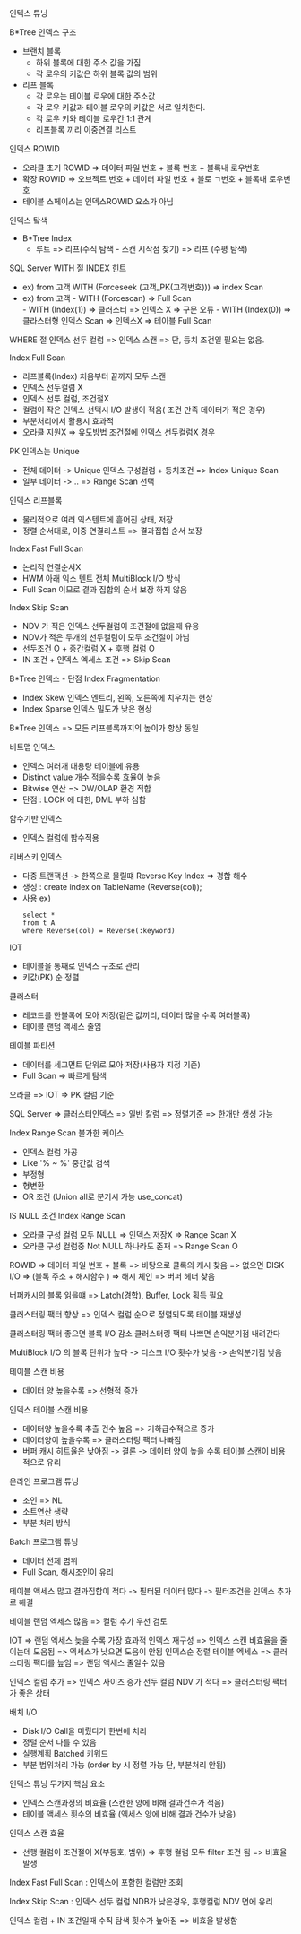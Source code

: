 인텍스 튜닝

B*Tree 인덱스 구조
  - 브랜치 블록
      - 하위 블록에 대한 주소 값을 가짐
      - 각 로우의 키값은 하위 블록 값의 범위
  - 리프 블록
      - 각 로우는 테이블 로우에 대한 주소값
      - 각 로우 키값과 테이블 로우의 키값은 서로 일치한다.
      - 각 로우 키와 테이블 로우간 1:1 관계
      - 리프블록 끼리 이중연결 리스트
   
인덱스 ROWID
  - 오라클 초기 ROWID => 데이터 파일 번호 + 블록 번호 + 블록내 로우번호
  - 확장 ROWID => 오브젝트 번호 + 데이터 파일 번호 + 블로 ㄱ번호 + 블록내 로우번호
  - 테이블 스페이스는 인덱스ROWID 요소가 아님

인덱스 탘색
  - B*Tree Index
    - 루트 => 리프(수직 탐색 - 스캔 시작점 찾기) => 리프 (수평 탐색)
   
SQL Server WITH 절 INDEX 힌트  
  - ex) from 고객 WITH (Forceseek (고객_PK(고객번호))) => index Scan  
  - ex) from 고객
          - WITH (Forcescan) => Full Scan  
          - WITH (Index(1)) => 클러스터 => 인덱스 X => 구문 오류
          - WITH (Index(0)) => 클라스터형 인덱스 Scan => 인덱스X => 테이블 Full Scan

WHERE 절 인덱스 선두 컬럼 => 인덱스 스캔 => 단, 등치 조건일 필요는 없음.

Index Full Scan
  - 리프블록(Index) 처음부터 끝까지 모두 스캔
  - 인덱스 선두컬럼 X
  - 인덱스 선투 컬럼, 조건절X
  - 컬럼이 작은 인덱스 선택시 I/O 발생이 적음( 조건 만족 데이터가 적은 경우)
  - 부분처리에서 활용시 효과적
  - 오라클 지원X => 유도방법 조건절에 인덱스 선두컬럼X 경우

PK 인덱스는 Unique
  - 전체 데이터 -> Unique 인덱스 구성컬럼 + 등치조건 => Index Unique Scan
  - 일부 데이터 -> .. => Range Scan 선택

인덱스 리프블록 
  - 물리적으로 여러 익스텐트에 흩어진 상태, 저장
  - 정렬 순서대로, 이중 연결리스트 => 결과집합 순서 보장

Index Fast Full Scan
  - 논리적 연결순서X
  - HWM 아래 익스 텐트 전체 MultiBlock I/O 방식
  - Full Scan 이므로 결과 집합의 순서 보장 하지 않음

Index Skip Scan
  - NDV 가 적은 인덱스 선두컬럼이 조건절에 없을때 유용
  - NDV가 적은 두개의 선두컬럼이 모두 조건절이 아님
  - 선두조건 O + 중간컬럼 X + 후행 컬럼 O
  - IN 조건 + 인덱스 엑세스 조건 => Skip Scan

B*Tree 인덱스 - 단점 Index Fragmentation
  - Index Skew 인덱스 엔트리, 왼쪽, 오른쪽에 치우치는 현상
  - Index Sparse 인덱스 밀도가 낮은 현상

B*Tree 인덱스 => 모든 리프블록까지의 높이가 항상 동일

비트맵 인덱스
  - 인덱스 여러개 대용량 테이블에 유용
  - Distinct value 개수 적을수록 효율이 높음
  - Bitwise 연산 => DW/OLAP 환경 적합
  - 단점 : LOCK 에 대한, DML 부하 심함

함수기반 인덱스
  - 인덱스 컬럼에 함수적용

리버스키 인덱스
  - 다중 트랜잭션 -> 한쪽으로 몰릴떄 Reverse Key Index => 경합 해수
  - 생성 : create index on TableName (Reverse(col));
  - 사용 ex)
    ```
    select *
    from t A
    where Reverse(col) = Reverse(:keyword)
    ```

IOT 
  - 테이블을 통째로 인덱스 구조로 관리
  - 키값(PK) 순 정렬

클러스터 
  - 레코드를 한블록에 모아 저장(같은 값끼리, 데이터 많을 수록 여러블록)
  - 테이블 랜덤 액세스 줄임

테이블 파티션
  - 데이터를 세그먼트 단위로 모아 저장(사용자 지정 기준)
  - Full Scan => 빠르게 탐색

오라클 => IOT => PK 컬럼 기준

SQL Server => 클러스터인덱스 => 일반 칼럼 => 정렬기준 => 한개만 생성 가능

Index Range Scan 불가한 케이스
  - 인덱스 컬럼 가공
  - Like '% ~ %' 중간값 검색
  - 부정형
  - 형변환
  - OR 조건 (Union all로 분기시 가능 use_concat)

IS NULL 조건 Index Range Scan
  - 오라클 구성 컬럼 모두 NULL => 인덱스 저장X => Range Scan X
  - 오라클 구성 컬럼중 Not NULL 하나라도 존재 => Range Scan O

ROWID => 데이터 파일 번호 + 블록 => 바탕으로 클록의 캐시 찾음 => 없으면 DISK I/O
      => (블록 주소 + 해시함수 ) => 해시 체인 => 버퍼 헤더 찾음

버퍼캐시의 블록 읽을떄 => Latch(경합), Buffer, Lock 획득 필요

클러스터링 팩터 향상 => 인덱스 컬럼 순으로 정렬되도록 테이블 재생성

클러스터링 팩터 좋으면 블록 I/O 감소
클러스터링 팩터 나쁘면 손익분기점 내려간다

MultiBlock I/O 의 블록 단위가 높다 -> 디스크 I/O 횟수가 낮음 -> 손익분기점 낮음

테이블 스캔 비용 
  - 데이터 양 높을수록 => 선형적 증가

인덱스 테이블 스캔 비용 
  - 데이터양 높을수록 추출 건수 높음 => 기하급수적으로 증가
  - 데이터양이 높을수록 => 클러스터링 팩터 나빠짐
  - 버퍼 캐시 히트율은 낮아짐
-> 결론 -> 데이터 양이 높을 수록 테이블 스캔이 비용적으로 유리

온라인 프로그램 튜닝
  - 조인 => NL
  - 소트연산 생략
  - 부분 처리 방식

Batch 프로그램 튜닝
  - 데이터 전체 범위
  - Full Scan, 해시조인이 유리

테이블 액세스 많고 결과집합이 적다 -> 필터된 데이터 많다 -> 필터조건을 인덱스 추가로 해결

테이블 랜덤 엑세스 많음 => 컬럼 추가 우선 검토

IOT => 랜덤 엑세스 늦을 수록 가장 효과적
인덱스 재구성 => 인덱스 스캔 비효율을 줄이는데 도움됨 => 엑세스가 낮으면 도윰이 안됨
인덱스순 정렬 테이블 엑세스 => 클러스터링 팩터를 높임 => 랜덤 액세스 줄일수 있음

인덱스 컬럼 추가 => 인덱스 사이즈 증가
선두 컬럼 NDV 가 적다 => 클러스터링 팩터가 좋은 상태

배치 I/O
  - Disk I/O Call을 미뤘다가 한번에 처리
  - 정렬 순서 다를 수 있음
  - 실행계획 Batched 키워드
  - 부분 범위처리 가능 (order by 시 정렬 가능 단, 부분처리 안됨)

인덱스 튜닝 두가지 핵심 요소
  - 인덱스 스캔과정의 비효율 (스캔한 양에 비해 결과건수가 적음)
  - 테이블 액세스 횟수의 비효율 (엑세스 양에 비해 결과 건수가 낮음)

인덱스 스캔 효율
  - 선행 컬럼이 조건절이 X(부등호, 범위) => 후행 컬럼 모두 filter 조건 됨 => 비효율 발생

Index Fast Full Scan : 인덱스에 포함한 컬럼만 조회

Index Skip Scan : 인덱스 선두 컬럼 NDB가 낮은경우, 후행컬럼 NDV 면에 유리

인덱스 컬럼 + IN 조건일때 수직 탐색 횟수가 높아짐 => 비효율 발생함
